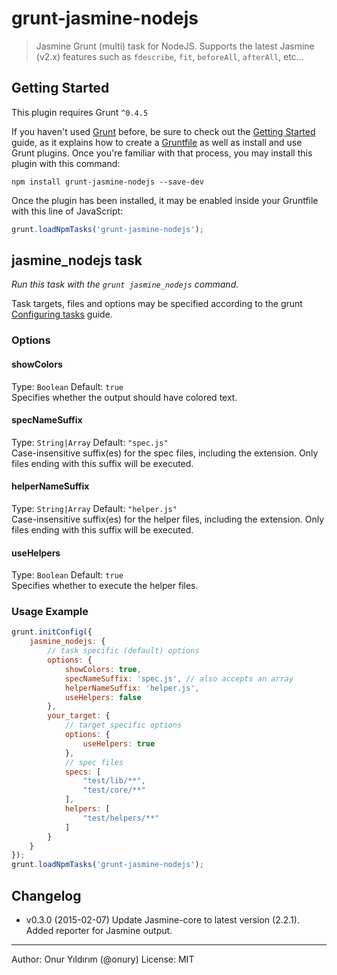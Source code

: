# grunt-jasmine-nodejs

> Jasmine Grunt (multi) task for NodeJS. Supports the latest Jasmine (v2.x) features such as `fdescribe`, `fit`, `beforeAll`, `afterAll`, etc...

## Getting Started
This plugin requires Grunt `^0.4.5`

If you haven't used [Grunt](http://gruntjs.com/) before, be sure to check out the [Getting Started](http://gruntjs.com/getting-started) guide, as it explains how to create a [Gruntfile](http://gruntjs.com/sample-gruntfile) as well as install and use Grunt plugins. Once you're familiar with that process, you may install this plugin with this command:

```shell
npm install grunt-jasmine-nodejs --save-dev
```

Once the plugin has been installed, it may be enabled inside your Gruntfile with this line of JavaScript:

```js
grunt.loadNpmTasks('grunt-jasmine-nodejs');
```


## jasmine_nodejs task
_Run this task with the `grunt jasmine_nodejs` command._

Task targets, files and options may be specified according to the grunt [Configuring tasks](http://gruntjs.com/configuring-tasks) guide.

### Options

#### showColors
Type: `Boolean`  Default: `true`  
Specifies whether the output should have colored text.

#### specNameSuffix
Type: `String|Array`  Default: `"spec.js"`  
Case-insensitive suffix(es) for the spec files, including the extension. Only files ending with this suffix will be executed.

#### helperNameSuffix
Type: `String|Array`  Default: `"helper.js"`  
Case-insensitive suffix(es) for the helper files, including the extension. Only files ending with this suffix will be executed.

#### useHelpers
Type: `Boolean`  Default: `true`  
Specifies whether to execute the helper files.

### Usage Example

```js
grunt.initConfig({
    jasmine_nodejs: {
        // task specific (default) options
        options: {
            showColors: true,
            specNameSuffix: 'spec.js', // also accepts an array
            helperNameSuffix: 'helper.js',
            useHelpers: false
        },
        your_target: {
            // target specific options
            options: {
                useHelpers: true
            },
            // spec files
            specs: [
                "test/lib/**",
                "test/core/**"
            ],
            helpers: [
                "test/helpers/**"
            ]
        }
    }
});
grunt.loadNpmTasks('grunt-jasmine-nodejs');
```


## Changelog

 - v0.3.0 (2015-02-07)
    Update Jasmine-core to latest version (2.2.1). Added reporter for Jasmine output.

---

Author: Onur Yıldırım (@onury)
License: MIT